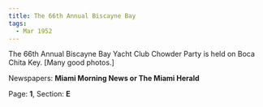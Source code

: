 ```yaml
---  
title: The 66th Annual Biscayne Bay  
tags:  
  - Mar 1952  
---  
```

  
The 66th Annual Biscayne Bay Yacht Club Chowder Party is held on Boca Chita Key. [Many good photos.]  
  
Newspapers: **Miami Morning News or The Miami Herald**  
  
Page: **1**, Section: **E** 
